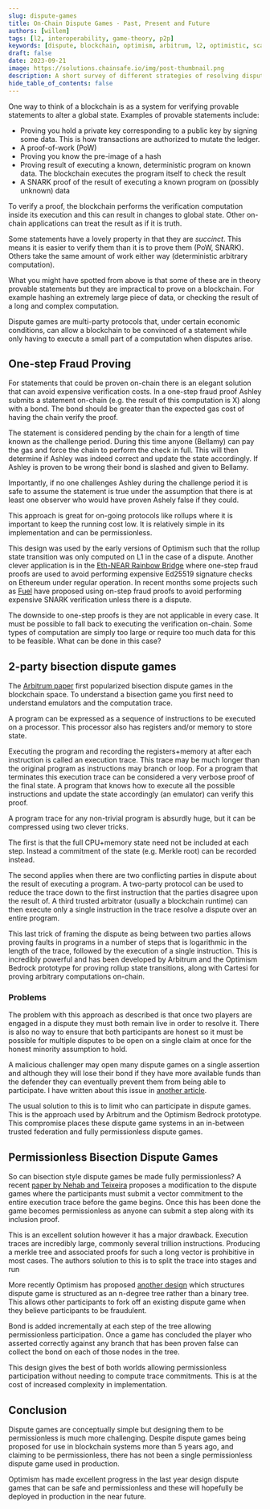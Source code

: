 ```yaml
---
slug: dispute-games
title: On-Chain Dispute Games - Past, Present and Future
authors: [willem]
tags: [l2, interoperability, game-theory, p2p]
keywords: [dispute, blockchain, optimism, arbitrum, l2, optimistic, scaling]
draft: false
date: 2023-09-21
image: https://solutions.chainsafe.io/img/post-thumbnail.png
description: A short survey of different strategies of resolving disputes on-chain
hide_table_of_contents: false
---
```


One way to think of a blockchain is as a system for verifying provable statements to alter a global state. Examples of provable statements include:

- Proving you hold a private key corresponding to a public key by signing some data. This is how transactions are authorized to mutate the ledger.
- A proof-of-work (PoW)
- Proving you know the pre-image of a hash
- Proving result of executing a known, deterministic program on known data. The blockchain executes the program itself to check the result
- A SNARK proof of the result of executing a known program on (possibly unknown) data

To verify a proof, the blockchain performs the verification computation inside its execution and this can result in changes to global state. Other on-chain applications can treat the result as if it is truth.

Some statements have a lovely property in that they are *succinct*. This means it is easier to verify them than it is to prove them (PoW, SNARK). Others take the same amount of work either way (deterministic arbitrary computation). 

What you might have spotted from above is that some of these are in theory provable statements but they are impractical to prove on a blockchain. For example hashing an extremely large piece of data, or checking the result of a long and complex computation.

Dispute games are multi-party protocols that, under certain economic conditions, can allow a blockchain to be convinced of a statement while only having to execute a small part of a computation when disputes arise.


## One-step Fraud Proving

For statements that could be proven on-chain there is an elegant solution that can avoid expensive verification costs. In a one-step fraud proof Ashley submits a statement on-chain (e.g. the result of this computation is X) along with a bond. The bond should be greater than the expected gas cost of having the chain verify the proof.

The statement is considered pending by the chain for a length of time known as the challenge period. During this time anyone (Bellamy) can pay the gas and force the chain to perform the check in full. This will then determine if Ashley was indeed correct and update the state accordingly. If Ashley is proven to be wrong their bond is slashed and given to Bellamy.

Importantly, if no one challenges Ashley during the challenge period it is safe to assume the statement is true under the assumption that there is at least one observer who would have proven Ashely false if they could.

This approach is great for on-going protocols like rollups where it is important to keep the running cost low. It is relatively simple in its implementation and can be permissionless. 

This design was used by the early versions of Optimism such that the rollup state transition was only computed on L1 in the case of a dispute. Another clever application is in the [Eth-NEAR Rainbow Bridge][5] where one-step fraud proofs are used to avoid performing expensive Ed25519 signature checks on Ethereum under regular operation. In recent months some projects such as [Fuel][6] have proposed using on-step fraud proofs to avoid performing expensive SNARK verification unless there is a dispute.

The downside to one-step proofs is they are not applicable in every case. It must be possible to fall back to executing the verification on-chain. Some types of computation are simply too large or require too much data for this to be feasible. What can be done in this case?

## 2-party bisection dispute games

The [Arbitrum paper][1] first popularized bisection dispute games in the blockchain space. To understand a bisection game you first need to understand emulators and the computation trace. 

A program can be expressed as a sequence of instructions to be executed on a processor. This processor also has registers and/or memory to store state.

Executing the program and recording the registers+memory at after each instruction is called an execution trace. This trace may be much longer than the original program as instructions may branch or loop. For a program that terminates this execution trace can be considered a very verbose proof of the final state. A program that knows how to execute all the possible instructions and update the state accordingly (an emulator) can verify this proof.

A program trace for any non-trivial program is absurdly huge, but it can be compressed using two clever tricks.

The first is that the full CPU+memory state need not be included at each step. Instead a commitment of the state (e.g. Merkle root) can be recorded instead.

The second applies when there are two conflicting parties in dispute about the result of executing a program. A two-party protocol can be used to reduce the trace down to the first instruction that the parties disagree upon the result of. A third trusted arbitrator (usually a blockchain runtime) can then execute only a single instruction in the trace resolve a dispute over an entire program.

This last trick of framing the dispute as being between two parties allows proving faults in programs in a number of steps that is logarithmic in the length of the trace, followed by the execution of a single instruction. This is incredibly powerful and has been developed by Arbitrum and the Optimism Bedrock prototype for proving rollup state transitions, along with Cartesi for proving arbitrary computations on-chain.

### Problems

The problem with this approach as described is that once two players are engaged in a dispute they must both remain live in order to resolve it. There is also no way to ensure that both participants are honest so it must be possible for multiple disputes to be open on a single claim at once for the honest minority assumption to hold.

A malicious challenger may open many dispute games on a single assertion and although they will lose their bond if they have more available funds than the defender they can eventually prevent them from being able to participate. I have written about this issue in [another article][4].

The usual solution to this is to limit who can participate in dispute games. This is the approach used by Arbitrum and the Optimism Bedrock prototype. This compromise places these dispute game systems in an in-between trusted federation and fully permissionless dispute games.

## Permissionless Bisection Dispute Games

So can bisection style dispute games be made fully permissionless? A recent [paper by Nehab and Teixeira][1] proposes a modification to the dispute games where the participants must submit a vector commitment to the entire execution trace before the game begins. Once this has been done the game becomes permissionless as anyone can submit a step along with its inclusion proof.

This is an excellent solution however it has a major drawback. Execution traces are incredibly large, commonly several trillion instructions. Producing a merkle tree and associated proofs for such a long vector is prohibitive in most cases. The authors solution to this is to split the trace into stages and run 

More recently Optimism has proposed [another design][3] which structures dispute game is structured as an n-degree tree rather than a binary tree. This allows other participants to fork off an existing dispute game when they believe participants to be fraudulent. 

Bond is added incrementally at each step of the tree allowing permissionless participation. Once a game has concluded the player who asserted correctly against any branch that has been proven false can collect the bond on each of those nodes in the tree.

This design gives the best of both worlds allowing permissionless participation without needing to compute trace commitments. This is at the cost of increased complexity in implementation.

## Conclusion

Dispute games are conceptually simple but designing them to be permissionless is much more challenging. Despite dispute games being proposed for use in blockchain systems more than 5 years ago, and claiming to be permissionless, there has not been a single permissionless dispute game used in production.

Optimism has made excellent progress in the last year design dispute games that can be safe and permissionless and these will hopefully be deployed in production in the near future.

[1]: https://www.usenix.org/system/files/conference/usenixsecurity18/sec18-kalodner.pdf "Arbitrum: Scalable, private smart contracts"
[2]: https://arxiv.org/pdf/2212.12439.pdf "Permissionless Refereed Tournaments"
[3]: https://www.youtube.com/watch?v=GaLm4iXOtOo&t=1392s& "Keys in Mordor Summit: Dispute Games"
[4]: https://willemolding.github.io/blog/attacks-permissionless-fraud "Some Attacks on Optimistic Systems"
[5]: https://near.org/blog/eth-near-rainbow-bridge "Eth-NEAR Rainbow Bridge"
[6]: https://fuel-labs.ghost.io/introducing-hybrid-proving/ "Fuel Labs - Hybrid proving"
